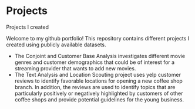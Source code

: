 # Projects
Projects I created


Welcome to my github portfolio! This repository contains different projects I created using publicly available datasets.
- The Conjoint and Customer Base Analysis investigates different movie genres and customer demographics that could be of interest for a streaming provider that wants to add new movies.
- The Text Analysis and Location Scouting project uses yelp customer reviews to identify favorable locations for opening a new coffee shop branch. In addition, the reviews are used to identify topics that are particularly positively or negatively highlighted by customers of other coffee shops and provide potential guidelines for the young business.

